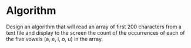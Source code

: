 # Algorithm
Design an algorithm that will read an array of first 200 characters from a text file and display to the screen the count of the occurrences of each of the five vowels (a, e, i, o, u) in the array.
